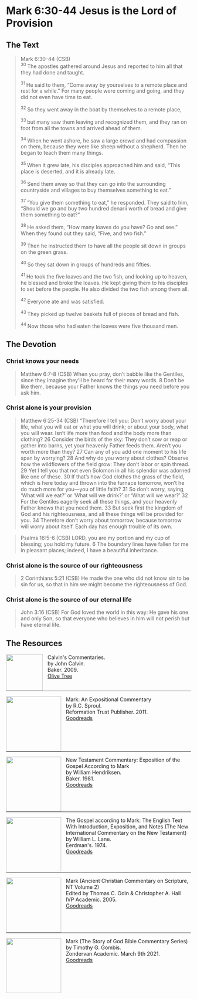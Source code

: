 # Mark 6:30-44 Jesus is the Lord of Provision

## The Text

>Mark 6:30–44 (CSB)  
><sup> 30 </sup> The apostles gathered around Jesus and reported to him all that they had done and taught. 
>
><sup> 31 </sup> He said to them, “Come away by yourselves to a remote place and rest for a while.” For many people were coming and going, and they did not even have time to eat. 
>
><sup> 32 </sup> So they went away in the boat by themselves to a remote place, 
>
><sup> 33 </sup> but many saw them leaving and recognized them, and they ran on foot from all the towns and arrived ahead of them. 
>
><sup> 34 </sup> When he went ashore, he saw a large crowd and had compassion on them, because they were like sheep without a shepherd. Then he began to teach them many things. 
>
><sup> 35 </sup> When it grew late, his disciples approached him and said, “This place is deserted, and it is already late. 
>
><sup> 36 </sup> Send them away so that they can go into the surrounding countryside and villages to buy themselves something to eat.” 
>
><sup> 37 </sup> “You give them something to eat,” he responded. They said to him, “Should we go and buy two hundred denarii worth of bread and give them something to eat?” 
>
><sup> 38 </sup> He asked them, “How many loaves do you have? Go and see.” When they found out they said, “Five, and two fish.” 
>
><sup> 39 </sup> Then he instructed them to have all the people sit down in groups on the green grass. 
>
><sup> 40 </sup> So they sat down in groups of hundreds and fifties. 
>
><sup> 41 </sup> He took the five loaves and the two fish, and looking up to heaven, he blessed and broke the loaves. He kept giving them to his disciples to set before the people. He also divided the two fish among them all. 
>
><sup> 42 </sup> Everyone ate and was satisfied. 
>
><sup> 43 </sup> They picked up twelve baskets full of pieces of bread and fish. 
>
><sup> 44 </sup> Now those who had eaten the loaves were five thousand men.

## The Devotion

### Christ knows your needs

>Matthew 6:7-8 (CSB) When you pray, don’t babble like the Gentiles, since they imagine they’ll be heard for their many words. 8 Don’t be like them, because your Father knows the things you need before you ask him.

### Christ alone is your provision

>Matthew 6:25-34 (CSB) “Therefore I tell you: Don’t worry about your life, what you will eat or what you will drink; or about your body, what you will wear. Isn’t life more than food and the body more than clothing? 26 Consider the birds of the sky: They don’t sow or reap or gather into barns, yet your heavenly Father feeds them. Aren’t you worth more than they? 27 Can any of you add one moment to his life span by worrying? 28 And why do you worry about clothes? Observe how the wildflowers of the field grow: They don’t labor or spin thread. 29 Yet I tell you that not even Solomon in all his splendor was adorned like one of these. 30 If that’s how God clothes the grass of the field, which is here today and thrown into the furnace tomorrow, won’t he do much more for you—you of little faith? 31 So don’t worry, saying, ‘What will we eat?’ or ‘What will we drink?’ or ‘What will we wear?’ 32 For the Gentiles eagerly seek all these things, and your heavenly Father knows that you need them. 33 But seek first the kingdom of God and his righteousness, and all these things will be provided for you. 34 Therefore don’t worry about tomorrow, because tomorrow will worry about itself. Each day has enough trouble of its own.

>Psalms 16:5-6 (CSB) LORD, you are my portion
and my cup of blessing;
you hold my future.
6 The boundary lines have fallen for me
in pleasant places;
indeed, I have a beautiful inheritance.

### Christ alone is the source of our righteousness

>2 Corinthians 5:21 (CSB) He made the one who did not know sin to be sin for us, so that in him we might become the righteousness of God.

### Christ alone is the source of our eternal life

>John 3:16 (CSB) For God loved the world in this way: He gave his one and only Son, so that everyone who believes in him will not perish but have eternal life.

## The Resources

<p style="clear:both;">

<img src="/images/commentary-calvin-set.png" align="left" width="100" style="padding-right: 10px" />Calvin's Commentaries.  
by John Calvin.  
Baker. 2009.  
[Olive Tree](https://www.olivetree.com/store/product.php?productid=17517)

<p style="clear:both;">

---

<img src="/images/commentary-mark-sproul.jpg" align="left" width="150" style="padding-right: 10px" />Mark: An Expositional Commentary  
by R.C. Sproul.  
Reformation Trust Publisher. 2011.  
[Goodreads](https://www.goodreads.com/book/show/13329901-mark?ac=1&from_search=true&qid=AjPCOwNAXj&rank=1)

<p style="clear:both;">

---

<img src="/images/commentary-mark-hendriksen.jpg" align="left" width="150" style="padding-right: 10px" />New Testament Commentary: Exposition of the Gospel According to Mark  
by William Hendriksen.  
Baker. 1981.  
[Goodreads](https://www.goodreads.com/book/show/2365098.Mark)

<p style="clear:both;">

---

<img src="/images/commentary-mark-lane.jpg" align="left" width="150" style="padding-right: 10px" />The Gospel according to Mark: The English Text With Introduction, Exposition, and Notes (The New International Commentary on the New Testament)  
by William L. Lane.  
Eerdman's. 1974.  
[Goodreads](https://www.goodreads.com/book/show/978619.The_Gospel_of_Mark?from_search=true&from_srp=true&qid=UOUMUiJ7z4&rank=2)

<p style="clear:both;">

---

<img src="/images/commentary-mark-oden.jpg" align="left" width="150" style="padding-right: 10px" />Mark (Ancient Christian Commentary on Scripture, NT Volume 2)  
Edited by Thomas C. Odin & Christopher A. Hall  
IVP Academic. 2005.  
[Goodreads](https://www.goodreads.com/book/show/33015669-mark)

<p style="clear:both;">

---

<img src="/images/commentary-mark-gombis.jpg" align="left" width="150" style="padding-right: 10px" />Mark (The Story of God Bible Commentary Series)  
by Timothy G. Gombis.   
Zondervan Academic. March 9th 2021.  
[Goodreads](https://www.goodreads.com/book/show/54287613-mark)

<p style="clear:both;">
